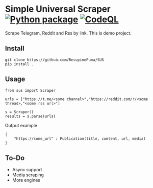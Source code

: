# Simple Universal Scraper [![Python package](https://github.com/ResupinePuma/SUS/actions/workflows/python-package.yml/badge.svg)](https://github.com/ResupinePuma/SUS/actions/workflows/python-package.yml) [![CodeQL](https://github.com/ResupinePuma/SUS/actions/workflows/codeql-analysis.yml/badge.svg)](https://github.com/ResupinePuma/SUS/actions/workflows/codeql-analysis.yml)

Scrape Telegram, Reddit and Rss by link. This is demo project.

## Install

```
git clone https://github.com/ResupinePuma/SUS
pip install . 
```


## Usage

```
from sus import Scraper

urls = ["https://t.me/<some channel>","https://reddit.com/r/<some thread>,"<some rss url>"]

s = Scraper()
results = s.parse(urls)
```

Output example
```
{
    "https://some_url" : Publication(title, content, url, media)
}
```

## To-Do

- Async support
- Media scraping
- More engines
